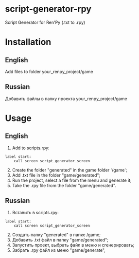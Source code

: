 # script-generator-rpy
Script Generator for Ren'Py (.txt to .rpy)

# Installation
## English
Add files to folder your_renpy_project/game
## Russian
Добавить файлы в папку проекта your_renpy_project/game

# Usage
## English
1. Add to scripts.rpy:
```
label start:
    call screen script_generator_screen
```
2. Create the folder "generated" in the game folder '/game';
3. Add .txt file in the folder "game/generated";
4. Run the project, select a file from the menu and generate it;
5. Take the .rpy file from the folder "game/generated".

## Russian
1. Вставить в scripts.rpy:
```
label start:
    call screen script_generator_screen
```
2. Создать папку "generated" в папке /game;
3. Добавить .txt файл в папку "game/generated";
4. Запустить проект, выбрать файл в меню и сгенерировать;
5. Забрать .rpy файл из меню "game/generate",
